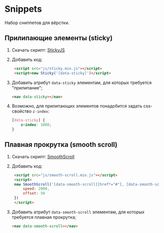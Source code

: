 # Snippets

Набор сниппетов для вёрстки.

## Прилипающие элементы (sticky)

1. Скачать скрипт: [StickyJS](https://raw.githubusercontent.com/rgalus/sticky-js/master/dist/sticky.min.js)
2. Добавить код:

   ```html
    <script src="js/sticky.min.js"></script>
    <script>new Sticky('[data-sticky]')</script>
    ```
3. Добавить атрибут `data-sticky` элементам, для которых требуется "прилипание";

   ```html
   <nav data-sticky></nav>
   ```
4. Возможно, для прилипающих элементов понадобится задать css-свойство `z-index`:

    ```css
    [data-sticky] {
        z-index: 1000;
    }
    ```

## Плавная прокрутка (smooth scroll)

1. Скачать скрипт: [SmoothScroll](https://raw.githubusercontent.com/cferdinandi/smooth-scroll/master/dist/smooth-scroll.min.js)
2. Добавить код:

   ```html
    <script src="js/smooth-scroll.min.js"></script>
    <script>
    new SmoothScroll('[data-smooth-scroll][href*="#"], [data-smooth-scroll] a[href*="#"]', {
        speed: 2000,
        offset: 50
    })
    </script>
    ```

3. Добавить атрибут `data-smooth-scroll` элементам, для которых требуется плавная прокрутка;

   ```html
   <nav data-smooth-scroll></nav>
   ```
